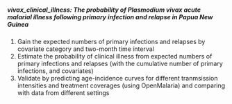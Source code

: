 ##### vivax_clinical_illness: The probability of <em>Plasmodium vivax</em> acute malarial illness following primary infection and relapse in Papua New Guinea 

1. Gain the expected numbers of primary infections and relapses by covariate category and two-month time interval 
2. Estimate the probability of clinical illness from expected numbers of primary infections and relapses (with the cumulative number of primary infections, and covariates)
3. Validate by predicting age-incidence curves for different tranmsission intensities and treatment coverages (using OpenMalaria) and comparing with data from different settings 
